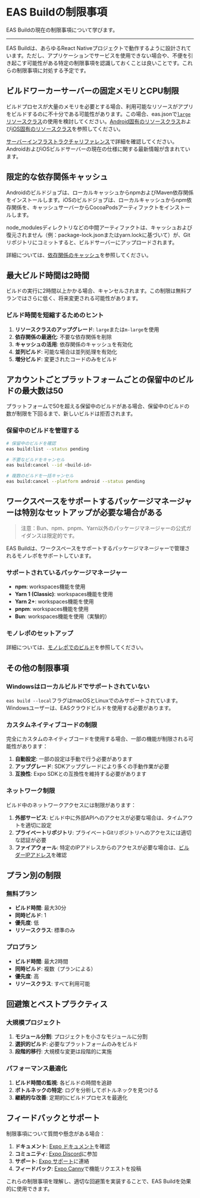 # EAS Buildの制限事項

EAS Buildの現在の制限事項について学びます。

* * *

EAS Buildは、あらゆるReact Nativeプロジェクトで動作するように設計されています。ただし、アプリケーションでサービスを使用できない場合や、不便を引き起こす可能性がある特定の制限事項を認識しておくことは良いことです。これらの制限事項に対処する予定です。

## ビルドワーカーサーバーの固定メモリとCPU制限

ビルドプロセスが大量のメモリを必要とする場合、利用可能なリソースがアプリをビルドするのに不十分である可能性があります。この場合、eas.jsonで[`large`リソースクラス](/eas/json#resourceclass)の使用を検討してください。[Android固有のリソースクラス](/build-reference/infrastructure#android-build-server-configurations)および[iOS固有のリソースクラス](/build-reference/infrastructure#ios-build-server-configurations)を参照してください。

[サーバーインフラストラクチャリファレンス](/build-reference/infrastructure)で詳細を確認してください。AndroidおよびiOSビルドサーバーの現在の仕様に関する最新情報が含まれています。

## 限定的な依存関係キャッシュ

Androidのビルドジョブは、ローカルキャッシュからnpmおよびMaven依存関係をインストールします。iOSのビルドジョブは、ローカルキャッシュからnpm依存関係を、キャッシュサーバーからCocoaPodsアーティファクトをインストールします。

node_modulesディレクトリなどの中間アーティファクトは、キャッシュおよび復元されません（例：package-lock.jsonまたはyarn.lockに基づいて）が、Gitリポジトリにコミットすると、ビルドサーバーにアップロードされます。

詳細については、[依存関係のキャッシュ](/build-reference/caching)を参照してください。

## 最大ビルド時間は2時間

ビルドの実行に2時間以上かかる場合、キャンセルされます。この制限は無料プランではさらに低く、将来変更される可能性があります。

### ビルド時間を短縮するためのヒント

1. **リソースクラスのアップグレード**: `large`または`m-large`を使用
2. **依存関係の最適化**: 不要な依存関係を削除
3. **キャッシュの活用**: 依存関係のキャッシュを有効化
4. **並列ビルド**: 可能な場合は並列処理を有効化
5. **増分ビルド**: 変更されたコードのみをビルド

## アカウントごとプラットフォームごとの保留中のビルドの最大数は50

プラットフォームで50を超える保留中のビルドがある場合、保留中のビルドの数が制限を下回るまで、新しいビルドは拒否されます。

### 保留中のビルドを管理する

```bash
# 保留中のビルドを確認
eas build:list --status pending

# 不要なビルドをキャンセル
eas build:cancel --id <build-id>

# 複数のビルドを一括キャンセル
eas build:cancel --platform android --status pending
```

## ワークスペースをサポートするパッケージマネージャーは特別なセットアップが必要な場合がある

> 注意：Bun、npm、pnpm、Yarn以外のパッケージマネージャーの公式ガイダンスは限定的です。

EAS Buildは、ワークスペースをサポートするパッケージマネージャーで管理されるモノレポをサポートしています。

### サポートされているパッケージマネージャー

- **npm**: workspaces機能を使用
- **Yarn 1 (Classic)**: workspaces機能を使用
- **Yarn 2+**: workspaces機能を使用
- **pnpm**: workspaces機能を使用
- **Bun**: workspaces機能を使用（実験的）

### モノレポのセットアップ

詳細については、[モノレポでのビルド](/build-reference/build-with-monorepos)を参照してください。

## その他の制限事項

### Windowsはローカルビルドでサポートされていない

`eas build --local`フラグはmacOSとLinuxでのみサポートされています。Windowsユーザーは、EASクラウドビルドを使用する必要があります。

### カスタムネイティブコードの制限

完全にカスタムのネイティブコードを使用する場合、一部の機能が制限される可能性があります：

1. **自動設定**: 一部の設定は手動で行う必要があります
2. **アップグレード**: SDKアップグレードにより多くの手動作業が必要
3. **互換性**: Expo SDKとの互換性を維持する必要があります

### ネットワーク制限

ビルド中のネットワークアクセスには制限があります：

1. **外部サービス**: ビルド中に外部APIへのアクセスが必要な場合は、タイムアウトを適切に設定
2. **プライベートリポジトリ**: プライベートGitリポジトリへのアクセスには適切な認証が必要
3. **ファイアウォール**: 特定のIPアドレスからのアクセスが必要な場合は、[ビルダーIPアドレス](https://expo.dev/eas-build-worker-ips.txt)を確認

## プラン別の制限

### 無料プラン

- **ビルド時間**: 最大30分
- **同時ビルド**: 1
- **優先度**: 低
- **リソースクラス**: 標準のみ

### プロプラン

- **ビルド時間**: 最大2時間
- **同時ビルド**: 複数（プランによる）
- **優先度**: 高
- **リソースクラス**: すべて利用可能

## 回避策とベストプラクティス

### 大規模プロジェクト

1. **モジュール分割**: プロジェクトを小さなモジュールに分割
2. **選択的ビルド**: 必要なプラットフォームのみをビルド
3. **段階的移行**: 大規模な変更は段階的に実施

### パフォーマンス最適化

1. **ビルド時間の監視**: 各ビルドの時間を追跡
2. **ボトルネックの特定**: ログを分析してボトルネックを見つける
3. **継続的な改善**: 定期的にビルドプロセスを最適化

## フィードバックとサポート

制限事項について質問や懸念がある場合：

1. **ドキュメント**: [Expo ドキュメント](https://docs.expo.dev/)を確認
2. **コミュニティ**: [Expo Discord](https://chat.expo.dev/)に参加
3. **サポート**: [Expo サポート](https://expo.dev/support)に連絡
4. **フィードバック**: [Expo Canny](https://expo.canny.io/)で機能リクエストを投稿

これらの制限事項を理解し、適切な回避策を実装することで、EAS Buildを効果的に使用できます。
